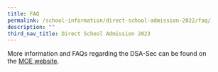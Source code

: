 ```yaml
---
title: FAQ
permalink: /school-information/direct-school-admission-2022/faq/
description: ""
third_nav_title: Direct School Admission 2023
---
```

More information and FAQs regarding the DSA-Sec can be found on the&nbsp;[MOE website](https://go.gov.sg/dsa-secfaqs).